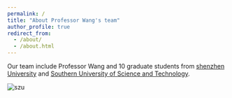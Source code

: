 ```yaml
---
permalink: /
title: "About Professor Wang's team"
author_profile: true
redirect_from: 
  - /about/
  - /about.html
---
```


Our team include Professor Wang and 10 graduate students from [shenzhen University](https://www.szu.edu.cn) and [Southern University of Science and Technology](https://www.sustech.edu.cn).

![szu](https://github.com/user-attachments/assets/6d394b6f-7dab-4701-9431-f90d87bec843)


